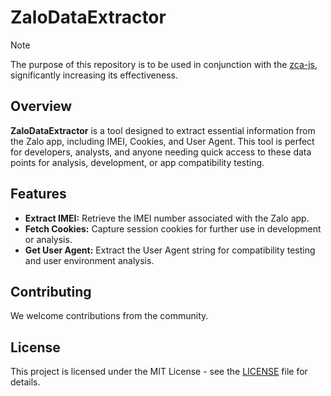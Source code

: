 # ZaloDataExtractor
> [!NOTE]
 The purpose of this repository is to be used in conjunction with the [zca-js](https://github.com/RFS-ADRENO/zca-js), significantly increasing its effectiveness.

## Overview
**ZaloDataExtractor** is a tool designed to extract essential information from the Zalo app, including IMEI, Cookies, and User Agent. This tool is perfect for developers, analysts, and anyone needing quick access to these data points for analysis, development, or app compatibility testing.

## Features

- **Extract IMEI:** Retrieve the IMEI number associated with the Zalo app.
- **Fetch Cookies:** Capture session cookies for further use in development or analysis.
- **Get User Agent:** Extract the User Agent string for compatibility testing and user environment analysis.

## Contributing

We welcome contributions from the community.

## License

This project is licensed under the MIT License - see the [LICENSE](LICENSE) file for details.